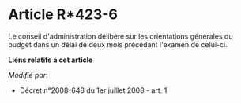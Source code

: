 # Article R*423-6

Le conseil d'administration délibère sur les orientations générales du budget dans un délai de deux mois précédant l'examen
de celui-ci.

**Liens relatifs à cet article**

_Modifié par_:

  - Décret n°2008-648 du 1er juillet 2008 - art. 1
